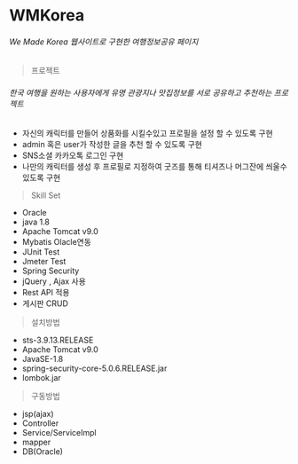# WMKorea
###### We Made Korea 웹사이트로 구현한 여행정보공유 페이지
  >프로젝트 
  ###### 한국 여행을 원하는 사용자에게 유명 관광지나 맛집정보를 서로 공유하고 추천하는 프로젝트
  * 자신의 캐릭터를 만들어 상품화를 시킬수있고 프로필을 설정 할 수 있도록 구현
  * admin 혹은 user가 작성한 글을 추천 할 수 있도록 구현
  * SNS소셜 카카오톡 로그인 구현 
  * 나만의 캐릭터를 생성 후 프로필로 지정하여 굿즈를 통해 티셔츠나 머그잔에 씌울수 있도록 구현
 
  > Skill Set
  * Oracle
  * java 1.8
  * Apache Tomcat v9.0
  * Mybatis Olacle연동 
  * JUnit Test
  * Jmeter Test
  * Spring Security
  * jQuery , Ajax 사용 
  * Rest API 적용
  * 게시판 CRUD
	
  >설치방법
  * sts-3.9.13.RELEASE
  * Apache Tomcat v9.0
  * JavaSE-1.8
  * spring-security-core-5.0.6.RELEASE.jar
  * lombok.jar
  
  
  >구동방법
  * jsp(ajax)
  * Controller
  * Service/ServiceImpl
  * mapper
  * DB(Oracle)
